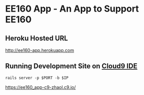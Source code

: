EE160 App - An App to Support EE160
=================================

Heroku Hosted URL
-----------------
http://ee160-app.herokuapp.com

Running Development Site on [Cloud9 IDE](https://c9.io)
--------------------------------------
    rails server -p $PORT -b $IP 
https://ee160_app-c9-zhaol.c9.io/